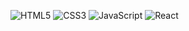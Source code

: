 ![HTML5](https://img.shields.io/badge/HTML-F05032?style=for-the-badge&logo=HTML5&logoColor=white)
![CSS3](https://img.shields.io/badge/CSS3-007ACC?style=for-the-badge&logo=css3)
![JavaScript](https://img.shields.io/badge/JavaScript-007ACC?style=for-the-badge&logo=JavaScript&logoColor=000000)
![React](https://img.shields.io/badge/React-222222?style=for-the-badge&logo=React)

